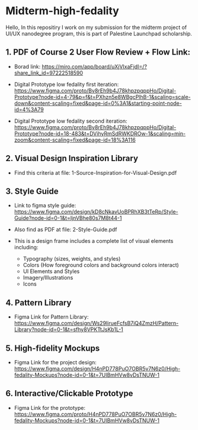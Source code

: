 # Midterm-high-fedality

Hello, 
In this repositiry I work on my submission for the midterm project of UI/UX nanodegree program, this is part of Palestine Launchpad scholarship.

## 1. PDF of Course 2 User Flow Review + Flow Link:

- Borad link: https://miro.com/app/board/uXjVIxaFjdI=/?share_link_id=97222518590 

- Digital Prototype low fedality first iteration: https://www.figma.com/proto/Bv8rEh9b4J78khpzpqppHo/Digital-Prototype?node-id=4-79&p=f&t=PXhzn5e8WBgcPlhB-1&scaling=scale-down&content-scaling=fixed&page-id=0%3A1&starting-point-node-id=4%3A79 

- Digital Prototype low fedality second iteration: https://www.figma.com/proto/Bv8rEh9b4J78khpzpqppHo/Digital-Prototype?node-id=18-483&t=DVihyRmSdRWKDROw-1&scaling=min-zoom&content-scaling=fixed&page-id=18%3A116

## 2. Visual Design Inspiration Library

- Find this criteria at file: 1-Source-Inspiration-for-Visual-Design.pdf 

## 3. Style Guide

- Link to figma style guide: https://www.figma.com/design/kD8cNkavUoBPRhXB3tTeRp/Style-Guide?node-id=0-1&t=IjnVBhe80s7M8t44-1

- Also find as PDF at file: 2-Style-Guide.pdf

- This is a design frame includes a complete list of visual elements including:
    - Typography (sizes, weights, and styles)
    - Colors (How foreground colors and background colors interact)
    - UI Elements and Styles
    - Imagery/Illustrations
    - Icons

## 4. Pattern Library

- Figma Link for Pattern Library: https://www.figma.com/design/Ws29IirueFcfsB7iQ4ZmzH/Pattern-Library?node-id=0-1&t=sfhy8VPKTtJsKb1L-1

## 5. High-fidelity Mockups

- Figma Link for the project design:  https://www.figma.com/design/H4nPD778PuO7OBR5v7N6z0/High-fedality-Mockups?node-id=0-1&t=7UIBmHVw8vDsTNUW-1

## 6. Interactive/Clickable Prototype

- Figma Link for the prototype: https://www.figma.com/proto/H4nPD778PuO7OBR5v7N6z0/High-fedality-Mockups?node-id=0-1&t=7UIBmHVw8vDsTNUW-1
